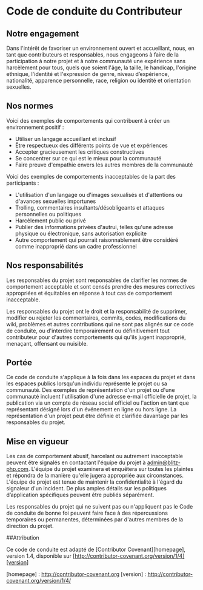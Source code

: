 # Code de conduite du Contributeur

## Notre engagement

Dans l'intérêt de favoriser un environnement ouvert et accueillant, nous, en tant que contributeurs et responsables, nous engageons à faire de la participation à notre projet et à notre communauté une expérience sans harcèlement pour tous, quels que soient l'âge, la taille, le handicap, l'origine ethnique, l'identité et l'expression de genre, niveau d’expérience, nationalité, apparence personnelle, race, religion ou identité et orientation sexuelles.

## Nos normes

Voici des exemples de comportements qui contribuent à créer un environnement positif :

* Utiliser un langage accueillant et inclusif
* Être respectueux des différents points de vue et expériences
* Accepter gracieusement les critiques constructives
* Se concentrer sur ce qui est le mieux pour la communauté
* Faire preuve d'empathie envers les autres membres de la communauté

Voici des exemples de comportements inacceptables de la part des participants :

* L'utilisation d'un langage ou d'images sexualisés et d'attentions ou d'avances sexuelles importunes
* Trolling, commentaires insultants/désobligeants et attaques personnelles ou politiques
* Harcèlement public ou privé
* Publier des informations privées d'autrui, telles qu'une adresse physique ou électronique, sans autorisation explicite
* Autre comportement qui pourrait raisonnablement être considéré comme inapproprié dans un cadre professionnel

## Nos responsabilités

Les responsables du projet sont responsables de clarifier les normes de comportement acceptable et sont censés prendre des mesures correctives appropriées et équitables en réponse à tout cas de comportement inacceptable.

Les responsables du projet ont le droit et la responsabilité de supprimer, modifier ou rejeter les commentaires, commits, codes, modifications du wiki, problèmes et autres contributions qui ne sont pas alignés sur ce code de conduite, ou d'interdire temporairement ou définitivement tout contributeur pour d'autres comportements qui qu'ils jugent inapproprié, menaçant, offensant ou nuisible.

## Portée

Ce code de conduite s'applique à la fois dans les espaces du projet et dans les espaces publics lorsqu'un individu représente le projet ou sa communauté. Des exemples de représentation d'un projet ou d'une communauté incluent l'utilisation d'une adresse e-mail officielle de projet, la publication via un compte de réseau social officiel ou l'action en tant que représentant désigné lors d'un événement en ligne ou hors ligne. La représentation d'un projet peut être définie et clarifiée davantage par les responsables du projet.

## Mise en vigueur

Les cas de comportement abusif, harcelant ou autrement inacceptable peuvent être signalés en contactant l'équipe du projet à admin@blitz-php.com. L'équipe du projet examinera et enquêtera sur toutes les plaintes et répondra de la manière qu'elle jugera appropriée aux circonstances. L'équipe de projet est tenue de maintenir la confidentialité à l'égard du signaleur d'un incident. De plus amples détails sur les politiques d’application spécifiques peuvent être publiés séparément.

Les responsables du projet qui ne suivent pas ou n'appliquent pas le Code de conduite de bonne foi peuvent faire face à des répercussions temporaires ou permanentes, déterminées par d'autres membres de la direction du projet.

##Attribution

Ce code de conduite est adapté de [Contributor Covenant][homepage], version 1.4, disponible sur [http://contributor-covenant.org/version/1/4][version]

[homepage] : http://contributor-covenant.org
[version] : http://contributor-covenant.org/version/1/4/
